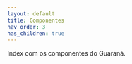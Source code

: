 ```yaml
---
layout: default
title: Componentes
nav_order: 3
has_children: true
---
```

Index com os componentes do Guaraná.